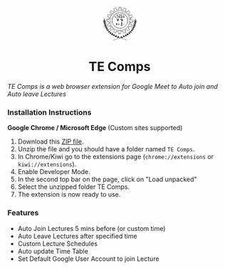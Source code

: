 <p align="center">
  <img src="https://raw.githubusercontent.com/rushiranpise/TECOMPS/main/icon.svg" width="75" height="75"/>
</p>

<h1 align="center">TE Comps</h1>

*TE Comps is a web browser extension for Google Meet to Auto join and Auto leave Lectures*

### Installation Instructions
**Google Chrome / Microsoft Edge** (Custom sites supported)
1. Download this [ZIP file](https://kutt.it/hqQeC4).
1. Unzip the file and you should have a folder named `TE Comps`.
1. In Chrome/Kiwi go to the extensions page (`chrome://extensions` or `kiwi://extensions`).
1. Enable Developer Mode.
1. In the second top bar on the page, click on "Load unpacked"
1. Select the unzipped folder TE Comps.
1. The extension is now ready to use.

### Features
* Auto Join Lectures 5 mins before (or custom time)
* Auto Leave Lectures after specified time
* Custom Lecture Schedules
* Auto update Time Table
* Set Default Google User Account to join Lecture
